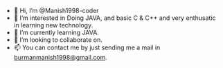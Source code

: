 - 👋 Hi, I’m @Manish1998-coder
- 👀 I’m interested in Doing JAVA, and basic C & C++ and very enthusatic in learning new technology.
- 🌱 I’m currently learning JAVA.
- 💞️ I’m looking to collaborate on.
- 📫 You can contact me by just sending me a mail in burmanmanish1998@gmail.com.

<!---
Manish1998-coder/Manish1998-coder is a ✨ special ✨ repository because its `README.md` (this file) appears on your GitHub profile.
You can click the Preview link to take a look at your changes.
--->
